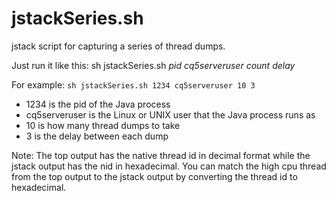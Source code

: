 # jstackSeries.sh
jstack script for capturing a series of thread dumps.

Just run it like this:
sh jstackSeries.sh *pid* *cq5serveruser* *count* *delay*

For example:
`sh jstackSeries.sh 1234 cq5serveruser 10 3`

- 1234 is the pid of the Java process
- cq5serveruser is the Linux or UNIX user that the Java process runs as
- 10 is how many thread dumps to take
- 3 is the delay between each dump

Note: The top output has the native thread id in decimal format while the jstack output has the nid in hexadecimal.  You can match the high cpu thread from the top output to the jstack output by converting the thread id to hexadecimal.
